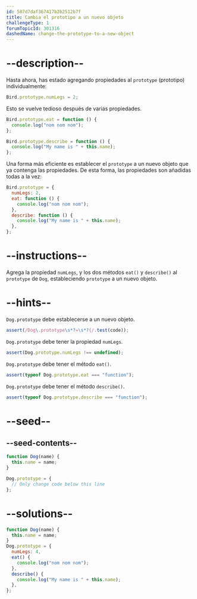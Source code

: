 ```yaml
---
id: 587d7daf367417b2b2512b7f
title: Cambia el prototipo a un nuevo objeto
challengeType: 1
forumTopicId: 301316
dashedName: change-the-prototype-to-a-new-object
---
```


# --description--

Hasta ahora, has estado agregando propiedades al `prototype` (prototipo) individualmente:

```js
Bird.prototype.numLegs = 2;
```

Esto se vuelve tedioso después de varias propiedades.

```js
Bird.prototype.eat = function () {
  console.log("nom nom nom");
};

Bird.prototype.describe = function () {
  console.log("My name is " + this.name);
};
```

Una forma más eficiente es establecer el `prototype` a un nuevo objeto que ya contenga las propiedades. De esta forma, las propiedades son añadidas todas a la vez:

```js
Bird.prototype = {
  numLegs: 2,
  eat: function () {
    console.log("nom nom nom");
  },
  describe: function () {
    console.log("My name is " + this.name);
  },
};
```

# --instructions--

Agrega la propiedad `numLegs`, y los dos métodos `eat()` y `describe()` al `prototype` de `Dog`, estableciendo `prototype` a un nuevo objeto.

# --hints--

`Dog.prototype` debe establecerse a un nuevo objeto.

```js
assert(/Dog\.prototype\s*?=\s*?{/.test(code));
```

`Dog.prototype` debe tener la propiedad `numLegs`.

```js
assert(Dog.prototype.numLegs !== undefined);
```

`Dog.prototype` debe tener el método `eat()`.

```js
assert(typeof Dog.prototype.eat === "function");
```

`Dog.prototype` debe tener el método `describe()`.

```js
assert(typeof Dog.prototype.describe === "function");
```

# --seed--

## --seed-contents--

```js
function Dog(name) {
  this.name = name;
}

Dog.prototype = {
  // Only change code below this line
};
```

# --solutions--

```js
function Dog(name) {
  this.name = name;
}
Dog.prototype = {
  numLegs: 4,
  eat() {
    console.log("nom nom nom");
  },
  describe() {
    console.log("My name is " + this.name);
  },
};
```
